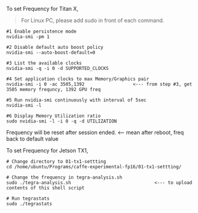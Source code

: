 To set Frequency for Titan X,

> For Linux PC, please add sudo in front of each command. 

```
#1 Enable persistence mode
nvidia-smi -pm 1

#2 Disable default auto boost policy
nvidia-smi --auto-boost-default=0

#3 List the available clocks
nvidia-smi -q -i 0 -d SUPPORTED_CLOCKS

#4 Set application clocks to max Memory/Graphics pair
nvidia-smi -i 0 -ac 3505,1392                  <--- from step #3, get 3505 memory frequncy, 1392 GPU freq

#5 Run nvidia-smi continuously with interval of 5sec
nvidia-smi -l 

#6 Display Memory Utilization ratio
sudo nvidia-smi -l -i 0 -q -d UTILIZATION
```
Frequency will be reset after session ended. <-- mean after reboot, freq back to default value

To set Frequency for Jetson TX1,

```
# Change directory to 01-tx1-settting
cd /home/ubuntu/Programs/caffe-experimental-fp16/01-tx1-settting/

# Change the frequency in tegra-analysis.sh
sudo ./tegra-analysis.sh                               <--- to upload contents of this shell script

# Run tegrastats
sudo ./tegrastats
```

